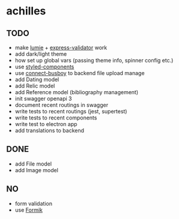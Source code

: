 # achilles

## TODO
* make [lumie](https://github.com/Alex-Levacher/Lumie) + [express-validator](https://express-validator.github.io/docs/) work
* add dark/light theme
* how set up global vars (passing theme info, spinner config etc.)
* use [styled-components](https://www.styled-components.com/)
* use [connect-busboy](https://www.npmjs.com/package/connect-busboy) to backend file upload manage
* add Dating model
* add Relic model
* add Reference model (bibliography management)
* init swagger openapi 3
* document recent routings in swagger
* write tests to recent routings (jest, supertest)
* write tests to recent components
* write test to electron app
* add translations to backend

## DONE
* add File model
* add Image model

## NO
* form validation
* use [Formik](https://jaredpalmer.com/formik/)
